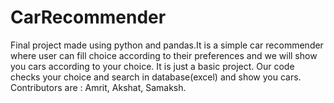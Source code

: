 # CarRecommender
Final project made using python and pandas.It is a simple car recommender where user can fill choice according to their preferences and we will show you cars according to your choice.
It is just a basic project. Our code checks your choice and search in database(excel) and show you cars.
Contributors are :
Amrit,
Akshat,
Samaksh.
